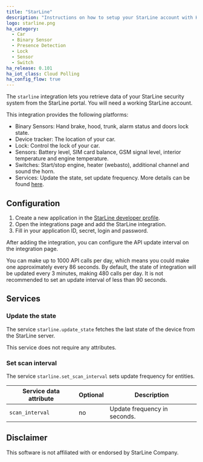 ```yaml
---
title: "StarLine"
description: "Instructions on how to setup your StarLine account with Home Assistant."
logo: starline.png
ha_category:
  - Car
  - Binary Sensor
  - Presence Detection
  - Lock
  - Sensor
  - Switch
ha_release: 0.101
ha_iot_class: Cloud Polling
ha_config_flow: true
---
```


The `starline` integration lets you retrieve data of your StarLine security system from the StarLine portal. You will need a working StarLine account.

This integration provides the following platforms:

- Binary Sensors: Hand brake, hood, trunk, alarm status and doors lock state.
- Device tracker: The location of your car.
- Lock: Control the lock of your car.
- Sensors: Battery level, SIM card balance, GSM signal level, interior temperature and engine temperature.
- Switches: Start/stop engine, heater (webasto), additional channel and sound the horn.
- Services: Update the state, set update frequency. More details can be found [here](#services).

## Configuration

1. Create a new application in the [StarLine developer profile](https://my.starline.ru/developer).
2. Open the integrations page and add the StarLine integration.
3. Fill in your application ID, secret, login and password.

After adding the integration, you can configure the API update interval on the integration page.

<div class='note'>

You can make up to 1000 API calls per day, which means you could make one approximately every 86 seconds.
By default, the state of integration will be updated every 3 minutes, making 480 calls per day.
It is not recommended to set an update interval of less than 90 seconds.

</div>

## Services

### Update the state

The service `starline.update_state` fetches the last state of the device from the StarLine server.

This service does not require any attributes.

### Set scan interval

The service `starline.set_scan_interval` sets update frequency for entities.

| Service data attribute | Optional | Description |
| ---------------------- | -------- | ----------- |
| `scan_interval` | no | Update frequency in seconds.

## Disclaimer

This software is not affiliated with or endorsed by StarLine Company.
